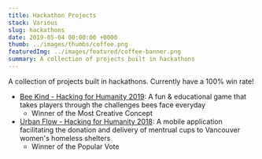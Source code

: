 ```yaml
---
title: Hackathon Projects
stack: Various
slug: hackathons
date: 2019-05-04 00:00:00 +0000
thumb: ../images/thumbs/coffee.png
featuredImg: ../images/featured/coffee-banner.png
summary: A collection of projects built in hackathons
---
```


A collection of projects built in hackathons. Currently have a 100% win rate!
* [Bee Kind - Hacking for Humanity 2019](https://devpost.com/software/h4h2019): A fun & educational game that takes players through the challenges bees face everyday
  * Winner of the Most Creative Concept
* [Urban Flow - Hacking for Humanity 2018](https://devpost.com/software/urbanflow): A mobile application facilitating the donation and delivery of mentrual cups to Vancouver women's homeless shelters
  * Winner of the Popular Vote